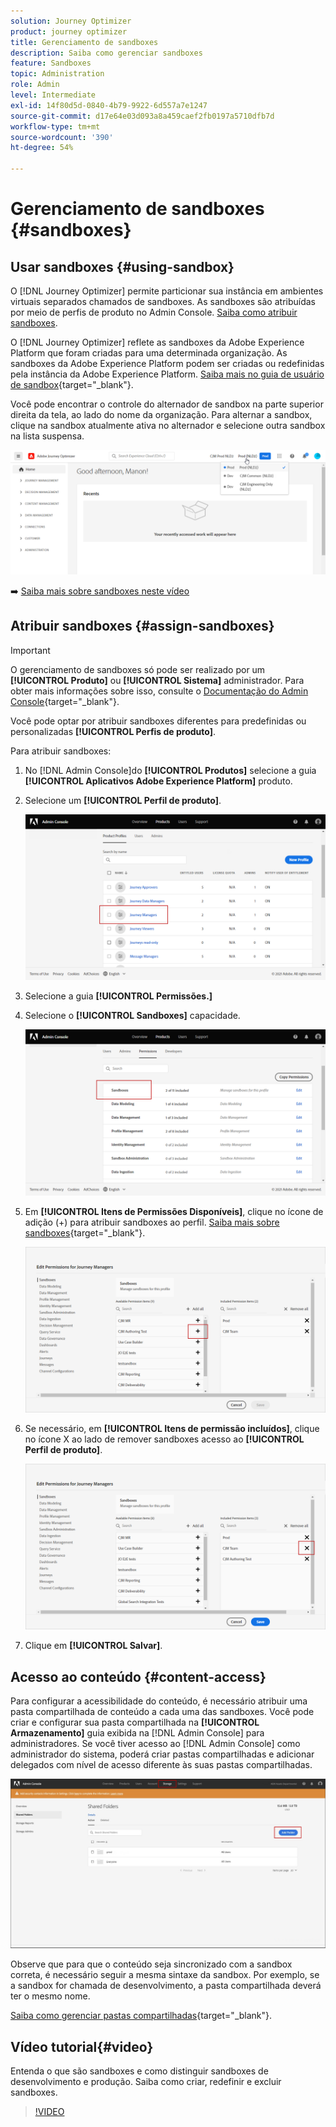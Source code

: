 ```yaml
---
solution: Journey Optimizer
product: journey optimizer
title: Gerenciamento de sandboxes
description: Saiba como gerenciar sandboxes
feature: Sandboxes
topic: Administration
role: Admin
level: Intermediate
exl-id: 14f80d5d-0840-4b79-9922-6d557a7e1247
source-git-commit: d17e64e03d093a8a459caef2fb0197a5710dfb7d
workflow-type: tm+mt
source-wordcount: '390'
ht-degree: 54%

---
```


# Gerenciamento de sandboxes {#sandboxes}

## Usar sandboxes {#using-sandbox}

O [!DNL Journey Optimizer] permite particionar sua instância em ambientes virtuais separados chamados de sandboxes.
As sandboxes são atribuídas por meio de perfis de produto no Admin Console. [Saiba como atribuir sandboxes](permissions.md#create-product-profile).

O [!DNL Journey Optimizer] reflete as sandboxes da Adobe Experience Platform que foram criadas para uma determinada organização. As sandboxes da Adobe Experience Platform podem ser criadas ou redefinidas pela instância da Adobe Experience Platform. [Saiba mais no guia de usuário de sandbox](https://experienceleague.adobe.com/docs/experience-platform/sandbox/ui/user-guide.html?lang=pt-BR){target=&quot;_blank&quot;}.

Você pode encontrar o controle do alternador de sandbox na parte superior direita da tela, ao lado do nome da organização. Para alternar a sandbox, clique na sandbox atualmente ativa no alternador e selecione outra sandbox na lista suspensa.

![](assets/sandbox_5.png)

➡️ [Saiba mais sobre sandboxes neste vídeo](#video)

## Atribuir sandboxes {#assign-sandboxes}

>[!IMPORTANT]
>
> O gerenciamento de sandboxes só pode ser realizado por um **[!UICONTROL Produto]** ou **[!UICONTROL Sistema]** administrador. Para obter mais informações sobre isso, consulte o [Documentação do Admin Console](https://helpx.adobe.com/enterprise/admin-guide.html/enterprise/using/admin-roles.ug.html){target=&quot;_blank&quot;}.

Você pode optar por atribuir sandboxes diferentes para predefinidas ou personalizadas **[!UICONTROL Perfis de produto]**.

Para atribuir sandboxes:

1. No [!DNL Admin Console]do **[!UICONTROL Produtos]** selecione a guia **[!UICONTROL Aplicativos Adobe Experience Platform]** produto.

1. Selecione um **[!UICONTROL Perfil de produto]**.

   ![](assets/sandbox_1.png)

1. Selecione a guia **[!UICONTROL Permissões.]**

1. Selecione o **[!UICONTROL Sandboxes]** capacidade.

   ![](assets/sandbox_2.png)

1. Em **[!UICONTROL Itens de Permissões Disponíveis]**, clique no ícone de adição (+) para atribuir sandboxes ao perfil. [Saiba mais sobre sandboxes](https://experienceleague.adobe.com/docs/experience-platform/sandbox/home.html?lang=pt-BR){target=&quot;_blank&quot;}.

   ![](assets/sandbox_3.png)

1. Se necessário, em **[!UICONTROL Itens de permissão incluídos]**, clique no ícone X ao lado de remover sandboxes acesso ao **[!UICONTROL Perfil de produto]**.

   ![](assets/sandbox_4.png)

1. Clique em **[!UICONTROL Salvar]**.

## Acesso ao conteúdo {#content-access}

Para configurar a acessibilidade do conteúdo, é necessário atribuir uma pasta compartilhada de conteúdo a cada uma das sandboxes. Você pode criar e configurar sua pasta compartilhada na **[!UICONTROL Armazenamento]** guia exibida na [!DNL Admin Console] para administradores. Se você tiver acesso ao [!DNL Admin Console] como administrador do sistema, poderá criar pastas compartilhadas e adicionar delegados com nível de acesso diferente às suas pastas compartilhadas.

![](assets/do-not-localize/content_access.png)

Observe que para que o conteúdo seja sincronizado com a sandbox correta, é necessário seguir a mesma sintaxe da sandbox. Por exemplo, se a sandbox for chamada de desenvolvimento, a pasta compartilhada deverá ter o mesmo nome.

[Saiba como gerenciar pastas compartilhadas](https://helpx.adobe.com/enterprise/admin-guide.html/enterprise/using/manage-adobe-storage.ug.html){target=&quot;_blank&quot;}.

## Vídeo tutorial{#video}

Entenda o que são sandboxes e como distinguir sandboxes de desenvolvimento e produção. Saiba como criar, redefinir e excluir sandboxes.

>[!VIDEO](https://video.tv.adobe.com/v/334355?quality=12)
